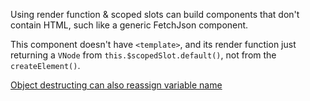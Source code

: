 Using render function & scoped slots can build components that don't contain HTML, such like a generic FetchJson component.

This component doesn't have `<template>`, and its render function just returning a `VNode` from `this.$scopedSlot.default()`, not from the `createElement()`.

[Object destructing can also reassign variable name](https://developer.mozilla.org/en-US/docs/Web/JavaScript/Reference/Operators/Destructuring_assignment#Assigning_to_new_variable_names)
